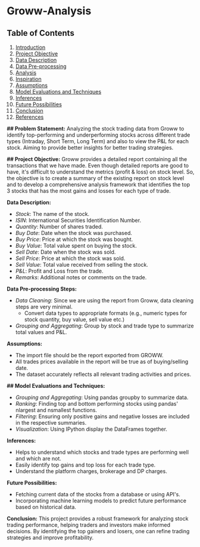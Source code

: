 # Groww-Analysis

## Table of Contents
1. [Introduction](#introduction)
2. [Project Objective](#project-objective)
3. [Data Description](#data-description)
4. [Data Pre-processing](#data-pre-processing)
5. [Analysis](#analysis)
6. [Inspiration](#inspiration)
7. [Assumptions](#assumptions)
8. [Model Evaluations and Techniques](#model-evaluations-and-techniques)
9. [Inferences](#inferences)
10. [Future Possibilities](#future-possibilities)
11. [Conclusion](#conclusion)
12. [References](#references)


**## Problem Statement:**
  Analyzing the stock trading data from Groww to identify top-performing and underperforming stocks across different trade types (Intraday, Short Term, Long Term) and also to view the P&L for each stock. 
  Aiming to provide better insights for better trading strategies.

**## Project Objective:**
  Groww provides a detailed report containing all the transactions that we have made. Even though detailed reports are good to have, it's difficult to understand the metrics (profit & loss) on stock level. So, the objective is to create a summary of the existing report on stock level and to develop a comprehensive analysis framework that identifies the top 3 stocks that has the most gains and losses for each type of trade.

**Data Description:**
  * _Stock_: The name of the stock.
  * _ISIN_: International Securities Identification Number.
  * _Quantity_: Number of shares traded.
  * _Buy Date_: Date when the stock was purchased.
  * _Buy Price_: Price at which the stock was bought.
  * _Buy Value_: Total value spent on buying the stock.
  * _Sell Date_: Date when the stock was sold.
  * _Sell Price_: Price at which the stock was sold.
  * _Sell Value_: Total value received from selling the stock.
  * _P&L_: Profit and Loss from the trade.
  * _Remarks_: Additional notes or comments on the trade.

**Data Pre-processing Steps:**
  * _Data Cleaning_:
    Since we are using the report from Groww, data cleaning steps are very minimal.
    * Convert data types to appropriate formats (e.g., numeric types for stock quantity, buy value, sell value etc.)
  * _Grouping and Aggregating_:
    Group by stock and trade type to summarize total values and P&L.

**Assumptions:**
  * The import file should be the report exported from GROWW.
  * All trades prices available in the report will be true as of buying/selling date.
  * The dataset accurately reflects all relevant trading activities and prices.

**## Model Evaluations and Techniques:**
  * _Grouping and Aggregating_: Using pandas groupby to summarize data.
  * _Ranking_: Finding top and bottom performing stocks using pandas' nlargest and nsmallest functions.
  * _Filtering_: Ensuring only positive gains and negative losses are included in the respective summaries.
  * _Visualization_: Using IPython display the DataFrames together.

**Inferences:**
  * Helps to understand which stocks and trade types are performing well and which are not.
  * Easily identify top gains and top loss for each trade type.
  * Understand the platform charges, brokerage and DP charges.

**Future Possibilities:**
  * Fetching current data of the stocks from a database or using API's.
  * Incorporating machine learning models to predict future performance based on historical data.

**Conclusion:**
  This project provides a robust framework for analyzing stock trading performance, helping traders and investors make informed decisions. By identifying the top gainers and losers, one can refine trading strategies and improve profitability.
